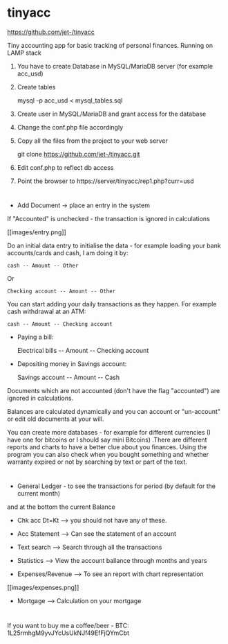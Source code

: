 # tinyacc
https://github.com/jet-/tinyacc

Tiny accounting app for basic tracking of personal finances. Running on LAMP stack

1. You have to create Database in MySQL/MariaDB server (for example acc_usd)

2. Create tables

	mysql -p acc_usd < mysql_tables.sql

3. Create user in MySQL/MariaDB and grant access for the database

4. Change the conf.php file accordingly

5. Copy all the files from the project to your web server 

	git clone https://github.com/jet-/tinyacc.git

6. Edit conf.php to reflect db access

7. Point the browser to https://server/tinyacc/rep1.php?curr=usd

#

* Add Document -> place an entry in the system

If "Accounted" is unchecked - the transaction is ignored in calculations


[[images/entry.png]]

Do an initial data entry to initialise the data - for example loading your bank accounts/cards and cash, I am doing it by: 

	cash -- Amount -- Other

Or 

	Checking account -- Amount -- Other

You can start adding your daily transactions as they happen. For example cash withdrawal at an ATM: 

	cash -- Amount -- Checking account

* Paying a bill: 

	Electrical bills -- Amount -- Checking account

* Depositing money in Savings account: 

	Savings account -- Amount -- Cash

Documents which are not accounted (don't have the flag "accounted") are ignored in calculations.

Balances are calculated dynamically and you can account or "un-account" or edit old documents at your will.

You can create more databases - for example for different currencies (I have one for bitcoins or I should say mini Bitcoins) .There are different reports and charts to have a better clue about you finances. Using the program you can also check when you bought something and whether warranty expired or not by searching by text or part of the text.


#

* General Ledger - to see the transactions for period (by default for the current month)

and at the bottom the current Balance


* Chk acc Dt=Kt  --> you should not have any of these.

* Acc Statement --> Can see the statement of an account

* Text search --> Search through all the transactions

* Statistics --> View the account ballance through months and years

* Expenses/Revenue --> To see an report with chart representation 

[[images/expenses.png]]

* Mortgage --> Calculation on your mortgage

#

If you want to buy me a coffee/beer - BTC: 1L25rmhgM9yvJYcUsUkNJf49EfFjQYmCbt

#
